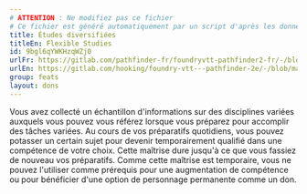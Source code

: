 ```yaml
---
# ATTENTION : Ne modifiez pas ce fichier
# Ce fichier est généré automatiquement par un script d'après les données du module Foundry VTT officiel et de sa traduction
title: Études diversifiées
titleEn: Flexible Studies
id: 9bgl6qYWKHzqWZj0
urlFr: https://gitlab.com/pathfinder-fr/foundryvtt-pathfinder2-fr/-/blob/master/data/feats/9bgl6qYWKHzqWZj0.htm
urlEn: https://gitlab.com/hooking/foundry-vtt---pathfinder-2e/-/blob/master/packs/data/feats.db/flexible-studies.json
group: feats
layout: dons
---
```

Vous avez collecté un échantillon d'informations sur des disciplines variées auxquels vous pouvez vous référez lorsque vous préparez pour accomplir des tâches variées. Au cours de vos préparatifs quotidiens, vous pouvez potasser  un certain sujet pour devenir temporairement qualifié dans une compétence de votre choix. Cette maîtrise dure jusqu'à ce que vous fassiez de nouveau vos préparatifs. Comme cette maîtrise est temporaire, vous ne pouvez l'utiliser comme prérequis pour une augmentation de compétence ou pour bénéficier d'une option de personnage permanente comme un don.


